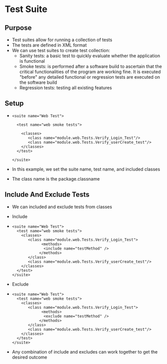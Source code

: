 # Test Suite

## Purpose

* Test suites allow for running a collection of tests
* The tests are defined in XML format
* We can use test suites to create test collection:
  * Sanity tests: a basic test to quickly evaluate whether the application is functional
  * Smoke tests: is performed after a software build to ascertain that the critical functionalities of the program are working fine. It is executed "before" any detailed functional or regression tests are executed on the software build
  * Regression tests: testing all existing features

## Setup

* ```text
  <suite name="Web Test">

    <test name="web smoke tests">
  
      <classes>
         <class name="module.web.Tests.Verify_Login_Test"/>
         <class name="module.web.Tests.Verify_userCreate_test"/>
      </classes>
    </test>

  </suite>
  ```

* In this example, we set the suite name, test name, and included classes 
* The class name is the package.classname

## Include And Exclude Tests

* We can included and exclude tests from classes
* Include
* ```text
  <suite name="Web Test">
    <test name="web smoke tests"> 
      <classes>
         <class name="module.web.Tests.Verify_Login_Test">
  		       <methods>
  		        <include name="testMethod" />
  		      </methods>
  	     </class>   
         <class name="module.web.Tests.Verify_userCreate_test"/>
      </classes>
    </test>
  </suite>
  ```

* Exclude
* ```text
  <suite name="Web Test">
    <test name="web smoke tests"> 
      <classes>
         <class name="module.web.Tests.Verify_Login_Test">
  		       <methods>
  		        <exclude name="testMethod" />
  		      </methods>
  	     </class>   
         <class name="module.web.Tests.Verify_userCreate_test"/>
      </classes>
    </test>
  </suite>
  ```

* Any combination of include and excludes can work together to get the desired outcome





